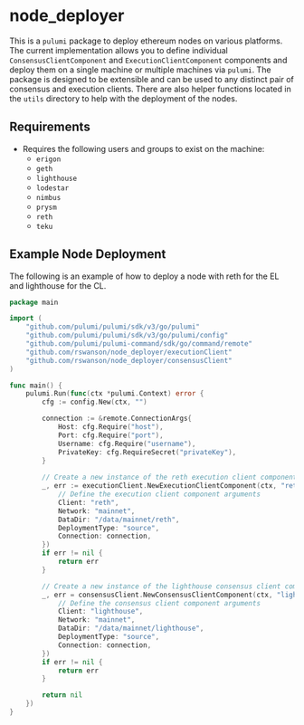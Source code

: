 # node_deployer

This is a `pulumi` package to deploy ethereum nodes on various platforms. The current implementation allows you to define individual `ConsensusClientComponent` and `ExecutionClientComponent` components and deploy them on a single machine or multiple machines via `pulumi`. The package is designed to be extensible and can be used to any distinct pair of consensus and execution clients. There are also helper functions located in the `utils` directory to help with the deployment of the nodes.

## Requirements

- Requires the following users and groups to exist on the machine:
  - `erigon`
  - `geth`
  - `lighthouse`
  - `lodestar`
  - `nimbus`
  - `prysm`
  - `reth`
  - `teku`

## Example Node Deployment

The following is an example of how to deploy a node with reth for the EL and lighthouse for the CL.

```go
package main

import (
    "github.com/pulumi/pulumi/sdk/v3/go/pulumi"
    "github.com/pulumi/pulumi/sdk/v3/go/pulumi/config"
    "github.com/pulumi/pulumi-command/sdk/go/command/remote"
    "github.com/rswanson/node_deployer/executionClient" 
    "github.com/rswanson/node_deployer/consensusClient"
)

func main() {
    pulumi.Run(func(ctx *pulumi.Context) error {
        cfg := config.New(ctx, "")

        connection := &remote.ConnectionArgs{
            Host: cfg.Require("host"),
            Port: cfg.Require("port"),
            Username: cfg.Require("username"),
            PrivateKey: cfg.RequireSecret("privateKey"),
        }
        
        // Create a new instance of the reth execution client component
        _, err := executionClient.NewExecutionClientComponent(ctx, "rethExecutionClient", &executionClient.ExecutionClientComponentArgs{
            // Define the execution client component arguments
            Client: "reth",
            Network: "mainnet",
            DataDir: "/data/mainnet/reth",
            DeploymentType: "source",
            Connection: connection,
        })
        if err != nil {
            return err
        }

        // Create a new instance of the lighthouse consensus client component
        _, err = consensusClient.NewConsensusClientComponent(ctx, "lighthouseExecutionClient", &consensusClient.ConsensusClientComponentArgs{
            // Define the consensus client component arguments
            Client: "lighthouse",
            Network: "mainnet",
            DataDir: "/data/mainnet/lighthouse",
            DeploymentType: "source",
            Connection: connection,
        })
        if err != nil {
            return err
        }

        return nil
    })
}
```

